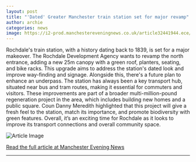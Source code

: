 ```yaml
---
layout: post
title: "'Dated' Greater Manchester train station set for major revamp"
author: archie
categories: news
image: https://i2-prod.manchestereveningnews.co.uk/article32441944.ece/ALTERNATES/s1200/0_CGI-of-how-the-new-Rochdale-station-entrance-could-look.jpg
---
```

Rochdale's train station, with a history dating back to 1839, is set for a major makeover. The Rochdale Development Agency wants to revamp the north entrance, adding a new 25m canopy with a green roof, planters, seating, and bike racks. This upgrade aims to address the station's dated look and improve way-finding and signage. Alongside this, there's a future plan to enhance an underpass. The station has always been a key transport hub, situated near bus and tram routes, making it essential for commuters and visitors. These improvements are part of a broader multi-million-pound regeneration project in the area, which includes building new homes and a public square. Coun Danny Meredith highlighted that this project will give a fresh feel to the station, match its importance, and promote biodiversity with green features. Overall, it’s an exciting time for Rochdale as it looks to improve its transport connections and overall community space.

![Article Image](https://i2-prod.manchestereveningnews.co.uk/article32441944.ece/ALTERNATES/s1200/0_CGI-of-how-the-new-Rochdale-station-entrance-could-look.jpg)

[Read the full article at Manchester Evening News](https://www.manchestereveningnews.co.uk/news/dated-greater-manchester-train-station-32490027)

---
